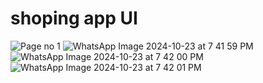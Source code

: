 # shoping app UI


![Page no 1](https://github.com/user-attachments/assets/46c457d1-f44f-42f3-ae5e-d376a7455f49)
![WhatsApp Image 2024-10-23 at 7 41 59 PM](https://github.com/user-attachments/assets/ab5aa945-f883-459d-bb70-ca9a02473774)
![WhatsApp Image 2024-10-23 at 7 42 00 PM](https://github.com/user-attachments/assets/59574e42-6b64-4e4f-b017-55cf1b0629e5)
![WhatsApp Image 2024-10-23 at 7 42 01 PM](https://github.com/user-attachments/assets/14d865a8-f368-4085-8ccb-34ae33119f8c)
